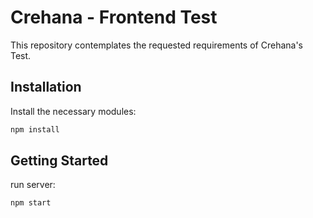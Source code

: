 # Crehana - Frontend Test
This repository contemplates the requested requirements of Crehana's Test.

## Installation
Install the necessary modules:

```bash
npm install
```

## Getting Started
run server:

```bash
npm start
```